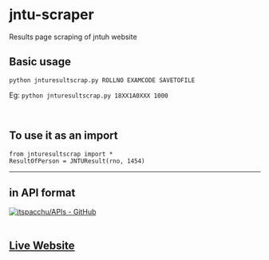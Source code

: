 # jntu-scraper
Results page scraping of jntuh website

## Basic usage
 
```python jnturesultscrap.py ROLLNO EXAMCODE SAVETOFILE``` 

Eg: ```python jnturesultscrap.py 18XX1A0XXX 1000``` 


<br>

## To use it as an import
```
from jnturesultscrap import *
ResultOfPerson = JNTUResult(rno, 1454)
```

---

## in API format
[![itspacchu/APIs - GitHub](https://gh-card.dev/repos/itspacchu/APIs.svg)](https://github.com/itspacchu/APIs)
<br>
<br>
## [Live Website](http://api.itspacchu.tk/results)

